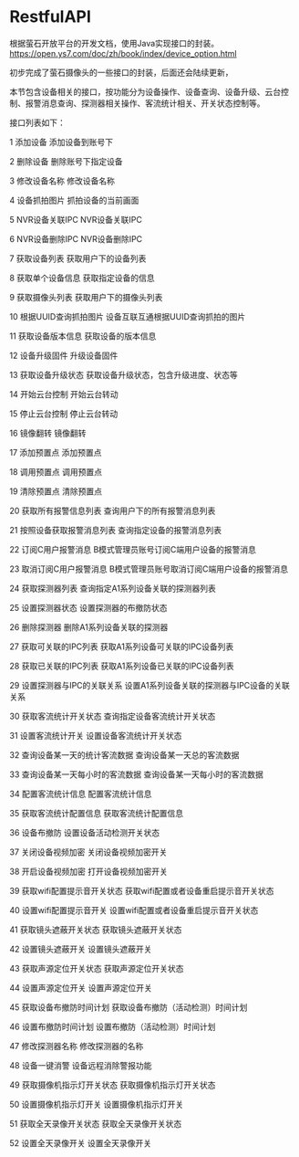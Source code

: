 # RestfulAPI
根据萤石开放平台的开发文档，使用Java实现接口的封装。https://open.ys7.com/doc/zh/book/index/device_option.html


初步完成了萤石摄像头的一些接口的封装，后面还会陆续更新，

本节包含设备相关的接口，按功能分为设备操作、设备查询、设备升级、云台控制、报警消息查询、探测器相关操作、客流统计相关、开关状态控制等。

接口列表如下：

1	添加设备	添加设备到账号下

2	删除设备	删除账号下指定设备

3	修改设备名称	修改设备名称

4	设备抓拍图片	抓拍设备的当前画面

5	NVR设备关联IPC	NVR设备关联IPC

6	NVR设备删除IPC	NVR设备删除IPC

7	获取设备列表	获取用户下的设备列表

8	获取单个设备信息	获取指定设备的信息

9	获取摄像头列表	获取用户下的摄像头列表

10	根据UUID查询抓拍图片	设备互联互通根据UUID查询抓拍的图片

11	获取设备版本信息	获取设备的版本信息

12	设备升级固件	升级设备固件

13	获取设备升级状态	获取设备升级状态，包含升级进度、状态等

14	开始云台控制	开始云台转动

15	停止云台控制	停止云台转动

16	镜像翻转	镜像翻转

17	添加预置点	添加预置点

18	调用预置点	调用预置点

19	清除预置点	清除预置点

20	获取所有报警信息列表	查询用户下的所有报警消息列表

21	按照设备获取报警消息列表	查询指定设备的报警消息列表

22	订阅C用户报警消息	B模式管理员账号订阅C端用户设备的报警消息

23	取消订阅C用户报警消息	B模式管理员账号取消订阅C端用户设备的报警消息

24	获取探测器列表	查询指定A1系列设备关联的探测器列表

25	设置探测器状态	设置探测器的布撤防状态

26	删除探测器	删除A1系列设备关联的探测器

27	获取可关联的IPC列表	获取A1系列设备可关联的IPC设备列表

28	获取已关联的IPC列表	获取A1系列设备已关联的IPC设备列表

29	设置探测器与IPC的关联关系	设置A1系列设备关联的探测器与IPC设备的关联关系

30	获取客流统计开关状态	查询指定设备客流统计开关状态

31	设置客流统计开关	设置设备客流统计开关状态

32	查询设备某一天的统计客流数据	查询设备某一天总的客流数据

33	查询设备某一天每小时的客流数据	查询设备某一天每小时的客流数据

34	配置客流统计信息	配置客流统计信息

35	获取客流统计配置信息	获取客流统计配置信息

36	设备布撤防	设置设备活动检测开关状态

37	关闭设备视频加密	关闭设备视频加密开关

38	开启设备视频加密	打开设备视频加密开关

39	获取wifi配置提示音开关状态	获取wifi配置或者设备重启提示音开关状态

40	设置wifi配置提示音开关	设置wifi配置或者设备重启提示音开关状态

41	获取镜头遮蔽开关状态	获取镜头遮蔽开关状态

42	设置镜头遮蔽开关	设置镜头遮蔽开关

43	获取声源定位开关状态	获取声源定位开关状态

44	设置声源定位开关	设置声源定位开关

45	获取设备布撤防时间计划	获取设备布撤防（活动检测）时间计划

46	设置布撤防时间计划	设置布撤防（活动检测）时间计划

47	修改探测器名称	修改探测器的名称

48	设备一键消警	设备远程消除警报功能

49	获取摄像机指示灯开关状态	获取摄像机指示灯开关状态

50	设置摄像机指示灯开关	设置摄像机指示灯开关

51	获取全天录像开关状态	获取全天录像开关状态

52	设置全天录像开关	设置全天录像开关
